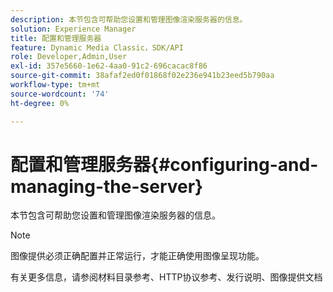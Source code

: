 ```yaml
---
description: 本节包含可帮助您设置和管理图像渲染服务器的信息。
solution: Experience Manager
title: 配置和管理服务器
feature: Dynamic Media Classic，SDK/API
role: Developer,Admin,User
exl-id: 357e5660-1e62-4aa0-91c2-696cacac8f86
source-git-commit: 38afaf2ed0f01868f02e236e941b23eed5b790aa
workflow-type: tm+mt
source-wordcount: '74'
ht-degree: 0%

---
```


# 配置和管理服务器{#configuring-and-managing-the-server}

本节包含可帮助您设置和管理图像渲染服务器的信息。

>[!NOTE]
>
>图像提供必须正确配置并正常运行，才能正确使用图像呈现功能。

有关更多信息，请参阅材料目录参考、HTTP协议参考、发行说明、图像提供文档
